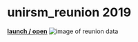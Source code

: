 # unirsm_reunion 2019

**[launch / open](https://iretrtr.github.io/reunion_dv/)**
![image of reunion data](https://i.imgur.com/cA0JLYr.png)
